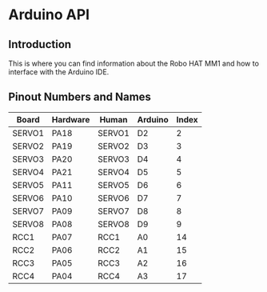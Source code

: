 # Arduino API


## Introduction

This is where you can find information about the Robo HAT MM1 and how to interface with the Arduino IDE.

## Pinout Numbers and Names

| Board | Hardware | Human | Arduino | Index |
|---|---|---|---|---|
| SERVO1 | PA18 | SERVO1 | D2 | 2 |
| SERVO2 | PA19 | SERVO2 | D3 | 3 |
| SERVO3 | PA20 | SERVO3 | D4 | 4 |
| SERVO4 | PA21 | SERVO4 | D5 | 5 |
| SERVO5 | PA11 | SERVO5 | D6 | 6 |
| SERVO6 | PA10 | SERVO6 | D7 | 7 |
| SERVO7 | PA09 | SERVO7 | D8 | 8 |
| SERVO8 | PA08 | SERVO8 | D9 | 9 |
| RCC1 | PA07 | RCC1 | A0 | 14 |
| RCC2 | PA06 | RCC2 | A1 | 15 |
| RCC3 | PA05 | RCC3 | A2 | 16 |
| RCC4 | PA04 | RCC4 | A3 | 17 |

